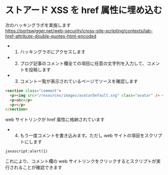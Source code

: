 # ストアード XSS を href 属性に埋め込む

次のハッキングラボを実施します  
https://portswigger.net/web-security/cross-site-scripting/contexts/lab-href-attribute-double-quotes-html-encoded

- 1. ハッキングラボにアクセスします
- 2. ブログ記事のコメント欄全ての項目に任意の文字列を入力して、コメントを投稿します
- 3. コメント一覧が表示されているページでソースを確認します

```html
<section class="comment">
  <p><img src="/resources/images/avatarDefault.svg" class="avatar" /> <a id="author" href="abc">abc</a> | 07 August 2023</p>
  <p>abc</p>
  <p></p>
</section>
```

web サイトリンクが href 属性に格納されています

- 4. もう一度コメントを書き込みます。ただし web サイトの項目をスクリプトにします

```
javascript:alert(1)
```

これにより、コメント欄の web サイトリンクをクリックするとスクリプトが実行されることが確認できます
